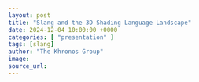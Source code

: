 ```yaml
---
layout: post
title: "Slang and the 3D Shading Language Landscape"
date: 2024-12-04 10:00:00 +0000
categories: [ "presentation" ]
tags: [slang]
author: "The Khronos Group"
image: 
source_url: 
---
```

